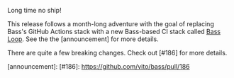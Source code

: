 Long time no ship!

This release follows a month-long adventure with the goal of replacing Bass's
GitHub Actions stack with a new Bass-based CI stack called [Bass Loop]. See the
the [announcement] for more details.

There are quite a few breaking changes. Check out [#186] for more details.

[Bass Loop]: https://github.com/vito/bass-loop
[announcement]: 
[#186]: https://github.com/vito/bass/pull/186
